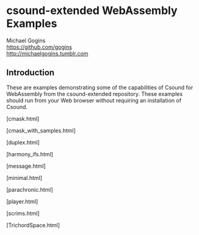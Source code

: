 # csound-extended WebAssembly Examples

Michael Gogins<br>
https://github.com/gogins<br>
http://michaelgogins.tumblr.com

## Introduction

These are examples demonstrating some of the capabilities of Csound for 
WebAssembly from the csound-extended repository. These examples should run 
from your Web browser without requiring an installation of Csound.

[cmask.html]

[cmask_with_samples.html]

[duplex.html]

[harmony_ifs.html]

[message.html]

[minimal.html]

[parachronic.html]

[player.html]

[scrims.html]

[TrichordSpace.html]